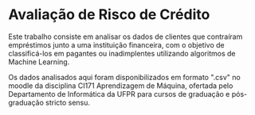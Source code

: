 # Avaliação de Risco de Crédito

Este trabalho consiste em analisar os dados de clientes que contraíram empréstimos junto a uma instituição financeira, com o objetivo de classificá-los em pagantes ou inadimplentes utilizando algoritmos de Machine Learning.

Os dados analisados aqui foram disponibilizados em formato ".csv" no moodle da disciplina CI171 Aprendizagem de Máquina, ofertada pelo Departamento de Informática da UFPR para cursos de graduação e pós-graduação stricto sensu.
